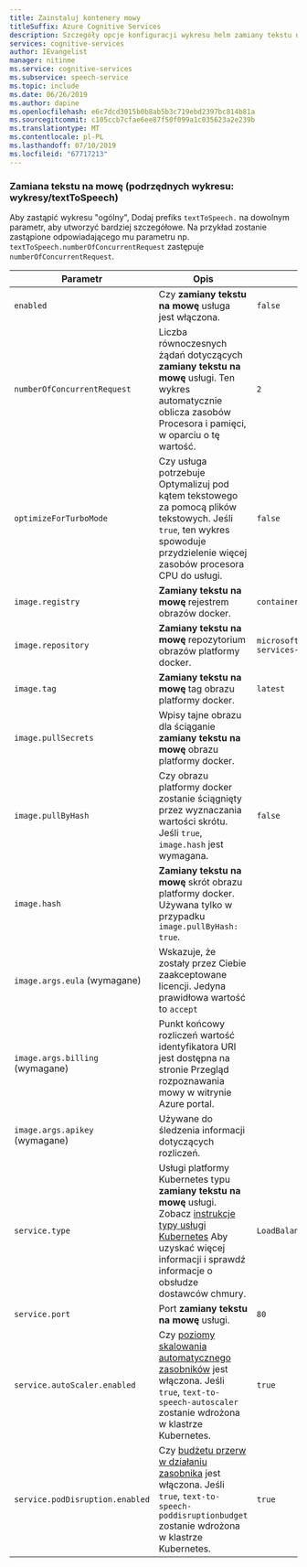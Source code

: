 ```yaml
---
title: Zainstaluj kontenery mowy
titleSuffix: Azure Cognitive Services
description: Szczegóły opcje konfiguracji wykresu helm zamiany tekstu na mowę.
services: cognitive-services
author: IEvangelist
manager: nitinme
ms.service: cognitive-services
ms.subservice: speech-service
ms.topic: include
ms.date: 06/26/2019
ms.author: dapine
ms.openlocfilehash: e6c7dcd3015b0b8ab5b3c719ebd2397bc814b81a
ms.sourcegitcommit: c105ccb7cfae6ee87f50f099a1c035623a2e239b
ms.translationtype: MT
ms.contentlocale: pl-PL
ms.lasthandoff: 07/10/2019
ms.locfileid: "67717213"
---
```

### <a name="text-to-speech-sub-chart-chartstexttospeech"></a>Zamiana tekstu na mowę (podrzędnych wykresu: wykresy/textToSpeech)

Aby zastąpić wykresu "ogólny", Dodaj prefiks `textToSpeech.` na dowolnym parametr, aby utworzyć bardziej szczegółowe. Na przykład zostanie zastąpione odpowiadającego mu parametru np. `textToSpeech.numberOfConcurrentRequest` zastępuje `numberOfConcurrentRequest`.

|Parametr|Opis|Domyślny|
| -- | -- | -- |
| `enabled` | Czy **zamiany tekstu na mowę** usługa jest włączona. | `false` |
| `numberOfConcurrentRequest` | Liczba równoczesnych żądań dotyczących **zamiany tekstu na mowę** usługi. Ten wykres automatycznie oblicza zasobów Procesora i pamięci, w oparciu o tę wartość. | `2` |
| `optimizeForTurboMode`| Czy usługa potrzebuje Optymalizuj pod kątem tekstowego za pomocą plików tekstowych. Jeśli `true`, ten wykres spowoduje przydzielenie więcej zasobów procesora CPU do usługi. | `false` |
| `image.registry`| **Zamiany tekstu na mowę** rejestrem obrazów docker. | `containerpreview.azurecr.io` |
| `image.repository` | **Zamiany tekstu na mowę** repozytorium obrazów platformy docker. | `microsoft/cognitive-services-text-to-speech` |
| `image.tag` | **Zamiany tekstu na mowę** tag obrazu platformy docker. | `latest` |
| `image.pullSecrets` | Wpisy tajne obrazu dla ściąganie **zamiany tekstu na mowę** obrazu platformy docker. | |
| `image.pullByHash`| Czy obrazu platformy docker zostanie ściągnięty przez wyznaczania wartości skrótu. Jeśli `true`, `image.hash` jest wymagana. | `false` |
| `image.hash`| **Zamiany tekstu na mowę** skrót obrazu platformy docker. Używana tylko w przypadku `image.pullByHash: true`.  | |
| `image.args.eula` (wymagane) | Wskazuje, że zostały przez Ciebie zaakceptowane licencji. Jedyna prawidłowa wartość to `accept` | |
| `image.args.billing` (wymagane) | Punkt końcowy rozliczeń wartość identyfikatora URI jest dostępna na stronie Przegląd rozpoznawania mowy w witrynie Azure portal. | |
| `image.args.apikey` (wymagane) | Używane do śledzenia informacji dotyczących rozliczeń. ||
| `service.type` | Usługi platformy Kubernetes typu **zamiany tekstu na mowę** usługi. Zobacz [instrukcje typy usługi Kubernetes](https://kubernetes.io/docs/concepts/services-networking/service/) Aby uzyskać więcej informacji i sprawdź informacje o obsłudze dostawców chmury. | `LoadBalancer` |
| `service.port`|  Port **zamiany tekstu na mowę** usługi. | `80` |
| `service.autoScaler.enabled` | Czy [poziomy skalowania automatycznego zasobników](https://kubernetes.io/docs/tasks/run-application/horizontal-pod-autoscale/) jest włączona. Jeśli `true`, `text-to-speech-autoscaler` zostanie wdrożona w klastrze Kubernetes. | `true` |
| `service.podDisruption.enabled` | Czy [budżetu przerw w działaniu zasobnika](https://kubernetes.io/docs/concepts/workloads/pods/disruptions/) jest włączona. Jeśli `true`, `text-to-speech-poddisruptionbudget` zostanie wdrożona w klastrze Kubernetes. | `true` |